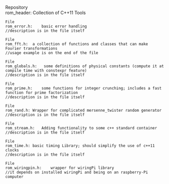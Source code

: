Repository	
rom_header:	Collection of C++11 Tools  

	File
	rom_error.h:	basic error handling
	//description is in the file itself 

	File
	rom_fft.h:	a collection of functions and classes that can make Fourier transformations
	//usage example is on the end of the file 

	File
	rom_globals.h:	 some definitions of physical constants (compute it at compile time with constexpr feature)
	//description is in the file itself 

	File
	rom_prime.h:	some functions for integer crunching; includes a fast function for prime factorization
	//description is in the file itself 

	File
	rom_rand.h:	Wrapper for complicated mersenne_twister random generator
	//description is in the file itself 

	File
	rom_stream.h:	Adding functionality to some c++ standard container
	//description is in the file itself 

	File
	rom_time.h:	basic timing Library; should simplify the use of c++11 clocks
	//description is in the file itself 

	File
	rom_wiringpin.h:	wrapper for wiringPi library
	//it depends on installed wiringPi and being on an raspberry-Pi computer


	

 





